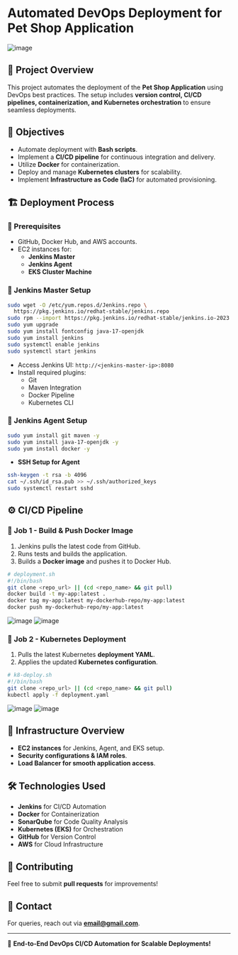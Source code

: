 # Automated DevOps Deployment for Pet Shop Application

![image](https://github.com/user-attachments/assets/c638fba0-1e28-4f0e-aa0f-4d91196ab198)

## 📌 Project Overview
This project automates the deployment of the **Pet Shop Application** using DevOps best practices. The setup includes **version control, CI/CD pipelines, containerization, and Kubernetes orchestration** to ensure seamless deployments.

## 🎯 Objectives
- Automate deployment with **Bash scripts**.
- Implement a **CI/CD pipeline** for continuous integration and delivery.
- Utilize **Docker** for containerization.
- Deploy and manage **Kubernetes clusters** for scalability.
- Implement **Infrastructure as Code (IaC)** for automated provisioning.

## 🏗️ Deployment Process

### 🔹 Prerequisites
- GitHub, Docker Hub, and AWS accounts.
- EC2 instances for:
  - **Jenkins Master**
  - **Jenkins Agent**
  - **EKS Cluster Machine**

### 🔹 Jenkins Master Setup
```bash
sudo wget -O /etc/yum.repos.d/Jenkins.repo \ 
  https://pkg.jenkins.io/redhat-stable/jenkins.repo
sudo rpm --import https://pkg.jenkins.io/redhat-stable/jenkins.io-2023.key
sudo yum upgrade
sudo yum install fontconfig java-17-openjdk
sudo yum install jenkins
sudo systemctl enable jenkins
sudo systemctl start jenkins
```
- Access Jenkins UI: `http://<jenkins-master-ip>:8080`
- Install required plugins:
  - Git
  - Maven Integration
  - Docker Pipeline
  - Kubernetes CLI

### 🔹 Jenkins Agent Setup
```bash
sudo yum install git maven -y
sudo yum install java-17-openjdk -y
sudo yum install docker -y
```
- **SSH Setup for Agent**
```bash
ssh-keygen -t rsa -b 4096
cat ~/.ssh/id_rsa.pub >> ~/.ssh/authorized_keys
sudo systemctl restart sshd
```

## ⚙️ CI/CD Pipeline

### 📌 Job 1 - Build & Push Docker Image
1. Jenkins pulls the latest code from GitHub.
2. Runs tests and builds the application.
3. Builds a **Docker image** and pushes it to Docker Hub.

```bash
# deployment.sh
#!/bin/bash
git clone <repo_url> || (cd <repo_name> && git pull)
docker build -t my-app:latest .
docker tag my-app:latest my-dockerhub-repo/my-app:latest
docker push my-dockerhub-repo/my-app:latest
```

![image](https://github.com/user-attachments/assets/a3ffc91d-332b-4742-8b5a-c0331ecce643)
![image](https://github.com/user-attachments/assets/8ec283d5-a71d-43a0-922d-8824ecf33852)

### 📌 Job 2 - Kubernetes Deployment
1. Pulls the latest Kubernetes **deployment YAML**.
2. Applies the updated **Kubernetes configuration**.

```bash
# k8-deploy.sh
#!/bin/bash
git clone <repo_url> || (cd <repo_name> && git pull)
kubectl apply -f deployment.yaml
```

![image](https://github.com/user-attachments/assets/da72978d-bb8c-49fc-8a0a-f00e993c4e5f)
![image](https://github.com/user-attachments/assets/0437fb27-6d2b-42a7-a154-af126712dd53)

## 📜 Infrastructure Overview
- **EC2 instances** for Jenkins, Agent, and EKS setup.
- **Security configurations & IAM roles**.
- **Load Balancer for smooth application access**.

## 🛠️ Technologies Used
- **Jenkins** for CI/CD Automation
- **Docker** for Containerization
- **SonarQube** for Code Quality Analysis
- **Kubernetes (EKS)** for Orchestration
- **GitHub** for Version Control
- **AWS** for Cloud Infrastructure

## 📢 Contributing
Feel free to submit **pull requests** for improvements!

## 📧 Contact
For queries, reach out via **[email@gmail.com](mailto:lakshminarayanas386@gmail.com)**.

---
🚀 **End-to-End DevOps CI/CD Automation for Scalable Deployments!**

